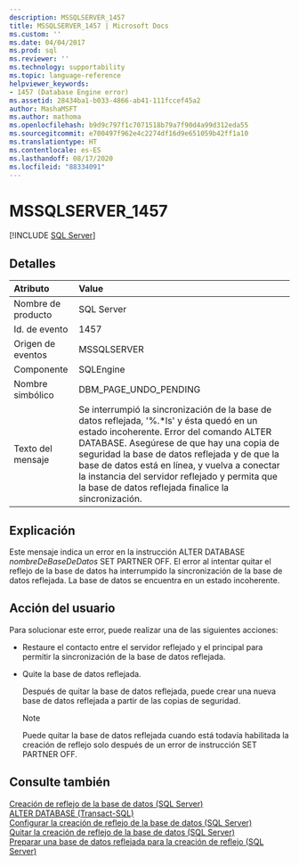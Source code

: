 ```yaml
---
description: MSSQLSERVER_1457
title: MSSQLSERVER_1457 | Microsoft Docs
ms.custom: ''
ms.date: 04/04/2017
ms.prod: sql
ms.reviewer: ''
ms.technology: supportability
ms.topic: language-reference
helpviewer_keywords:
- 1457 (Database Engine error)
ms.assetid: 28434ba1-b033-4866-ab41-111fccef45a2
author: MashaMSFT
ms.author: mathoma
ms.openlocfilehash: b9d9c797f1c7071518b79a7f90d4a99d312eda55
ms.sourcegitcommit: e700497f962e4c2274df16d9e651059b42ff1a10
ms.translationtype: HT
ms.contentlocale: es-ES
ms.lasthandoff: 08/17/2020
ms.locfileid: "88334091"
---
```

# <a name="mssqlserver_1457"></a>MSSQLSERVER_1457
 [!INCLUDE [SQL Server](../../includes/applies-to-version/sqlserver.md)]
  
## <a name="details"></a>Detalles  
  
| Atributo | Value |  
| :-------- | :---- |  
|Nombre de producto|SQL Server|  
|Id. de evento|1457|  
|Origen de eventos|MSSQLSERVER|  
|Componente|SQLEngine|  
|Nombre simbólico|DBM_PAGE_UNDO_PENDING|  
|Texto del mensaje|Se interrumpió la sincronización de la base de datos reflejada, '%.*ls' y ésta quedó en un estado incoherente. Error del comando ALTER DATABASE. Asegúrese de que hay una copia de seguridad la base de datos reflejada y de que la base de datos está en línea, y vuelva a conectar la instancia del servidor reflejado y permita que la base de datos reflejada finalice la sincronización.|  
  
## <a name="explanation"></a>Explicación  
Este mensaje indica un error en la instrucción ALTER DATABASE *nombreDeBaseDeDatos* SET PARTNER OFF. El error al intentar quitar el reflejo de la base de datos ha interrumpido la sincronización de la base de datos reflejada. La base de datos se encuentra en un estado incoherente.  
  
## <a name="user-action"></a>Acción del usuario  
Para solucionar este error, puede realizar una de las siguientes acciones:  
  
-   Restaure el contacto entre el servidor reflejado y el principal para permitir la sincronización de la base de datos reflejada.  
  
-   Quite la base de datos reflejada.  
  
    Después de quitar la base de datos reflejada, puede crear una nueva base de datos reflejada a partir de las copias de seguridad.  
  
    > [!NOTE]  
    > Puede quitar la base de datos reflejada cuando está todavía habilitada la creación de reflejo solo después de un error de instrucción SET PARTNER OFF.  
  
## <a name="see-also"></a>Consulte también  
[Creación de reflejo de la base de datos &#40;SQL Server&#41;](~/database-engine/database-mirroring/database-mirroring-sql-server.md)  
[ALTER DATABASE &#40;Transact-SQL&#41;](~/t-sql/statements/alter-database-transact-sql-set-options.md)  
[Configurar la creación de reflejo de la base de datos &#40;SQL Server&#41;](~/database-engine/database-mirroring/setting-up-database-mirroring-sql-server.md)  
[Quitar la creación de reflejo de la base de datos &#40;SQL Server&#41;](~/database-engine/database-mirroring/removing-database-mirroring-sql-server.md)  
[Preparar una base de datos reflejada para la creación de reflejo &#40;SQL Server&#41;](~/database-engine/database-mirroring/prepare-a-mirror-database-for-mirroring-sql-server.md)  
  

